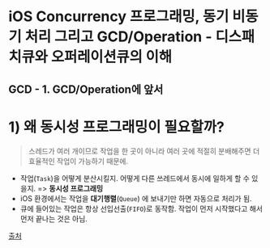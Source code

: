 # iOS Concurrency 프로그래밍, 동기 비동기 처리 그리고 GCD/Operation - 디스패치큐와 오퍼레이션큐의 이해



## GCD - 1. GCD/Operation에 앞서 

# 1) 왜 동시성 프로그래밍이 필요할까?

> 스레드가 여러 개이므로 작업을 한 곳이 아니라 여러 곳에 적절히 분배해주면 더 효율적인 작업이 가능하기 때문에.



- 작업(`Task`)을 어떻게 분산시킬지. 어떻게 다른 쓰레드에서 동시에 일하게 할 수 있을지. => **동시성 프로그래밍**
- iOS 환경에서는 작업을 **대기행렬**(`Queue`) 에 보내기만 하면 자동으로 처리가 됨.
- 큐에 들어있는 작업은 항상 선입선출(`FIFO`)로 동작함. 작업이 먼저 시작했다고 해서 먼저 끝나는 것은 아님. 









[출처](https://www.inflearn.com/course/iOS-Concurrency-GCD-Operation/dashboard)